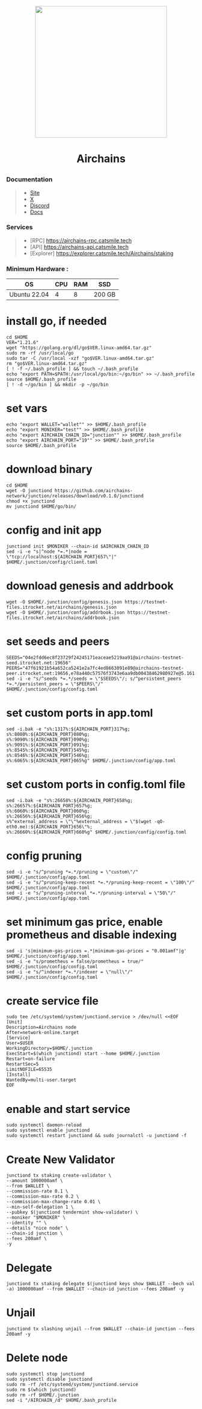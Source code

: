 <p align="center">
  <img height="350" height="350" src="https://pbs.twimg.com/profile_images/1689908960726245376/NSEHl_ga_400x400.jpg">
</p>
<h1>
<p align="center"> Airchains </p>
</h1>

### Documentation
> - [Site](https://www.airchains.io/)
> - [X](https://x.com/airchains_io)
> - [Discord](https://discord.com/invite/airchains)
> - [Docs](https://docs.airchains.io/)

### Services
> - [RPC] https://airchains-rpc.catsmile.tech
> - [API] https://airchains-api.catsmile.tech
> - [Explorer] https://explorer.catsmile.tech/Airchains/staking

### Minimum Hardware :
OS  | CPU     | RAM      | SSD     | 
| ------------- | ------------- | ------------- | -------- |
| Ubuntu 22.04 | 4          | 8         | 200 GB |  

# install go, if needed
```
cd $HOME
VER="1.21.6"
wget "https://golang.org/dl/go$VER.linux-amd64.tar.gz"
sudo rm -rf /usr/local/go
sudo tar -C /usr/local -xzf "go$VER.linux-amd64.tar.gz"
rm "go$VER.linux-amd64.tar.gz"
[ ! -f ~/.bash_profile ] && touch ~/.bash_profile
echo "export PATH=$PATH:/usr/local/go/bin:~/go/bin" >> ~/.bash_profile
source $HOME/.bash_profile
[ ! -d ~/go/bin ] && mkdir -p ~/go/bin
```
# set vars
```
echo "export WALLET="wallet"" >> $HOME/.bash_profile
echo "export MONIKER="test"" >> $HOME/.bash_profile
echo "export AIRCHAIN_CHAIN_ID="junction"" >> $HOME/.bash_profile
echo "export AIRCHAIN_PORT="19"" >> $HOME/.bash_profile
source $HOME/.bash_profile
```
# download binary
```
cd $HOME
wget -O junctiond https://github.com/airchains-network/junction/releases/download/v0.1.0/junctiond
chmod +x junctiond
mv junctiond $HOME/go/bin/
```
# config and init app
```
junctiond init $MONIKER --chain-id $AIRCHAIN_CHAIN_ID 
sed -i -e "s|^node *=.*|node = \"tcp://localhost:${AIRCHAIN_PORT}657\"|" $HOME/.junction/config/client.toml
```
# download genesis and addrbook
```
wget -O $HOME/.junction/config/genesis.json https://testnet-files.itrocket.net/airchains/genesis.json
wget -O $HOME/.junction/config/addrbook.json https://testnet-files.itrocket.net/airchains/addrbook.json
```
# set seeds and peers
```
SEEDS="04e2fdd6ec8f23729f24245171eaceae5219aa91@airchains-testnet-seed.itrocket.net:19656"
PEERS="47f61921b54a652ca5241e2a7fc4ed8663091e89@airchains-testnet-peer.itrocket.net:19656,e78a440c57576f3743e6aa9db00438462980927e@5.161.199.115:26656,61e609631e8be6e04c43ed3d7bfef23c064dc912@[2a01:4f8:221:26e0::2]:43456,f786dcc80601ddd33ba98c609795083ba418d740@158.220.119.11:43456,0b1159b05e940a611b275fe0006070439e5b6e69@[2a03:cfc0:8000:13::b910:277f]:13756,c8f6b1a795a6d9cd2ec39faf277163a9711fc81b@38.242.194.19:43456,552d2a5c3d9889444f123d740a20237c89711109@109.199.96.143:43456,cc27f4e54a78b950adaf46e5413f92f5d53d2212@209.126.86.186:43456,f5b69a02abeb3340ccd266f049ed6aabc7c0ea88@94.72.114.150:43456,db38d672f66df4de01b26e1fa97e1632fbfb1bdf@173.249.57.190:26656,d9a5e20668955bdd5c2fc28cffd6f06e23794638@[2a01:4f8:10a:3a51::2]:43456"
sed -i -e "s/^seeds *=.*/seeds = \"$SEEDS\"/; s/^persistent_peers *=.*/persistent_peers = \"$PEERS\"/" $HOME/.junction/config/config.toml
```
# set custom ports in app.toml
```
sed -i.bak -e "s%:1317%:${AIRCHAIN_PORT}317%g;
s%:8080%:${AIRCHAIN_PORT}080%g;
s%:9090%:${AIRCHAIN_PORT}090%g;
s%:9091%:${AIRCHAIN_PORT}091%g;
s%:8545%:${AIRCHAIN_PORT}545%g;
s%:8546%:${AIRCHAIN_PORT}546%g;
s%:6065%:${AIRCHAIN_PORT}065%g" $HOME/.junction/config/app.toml
```
# set custom ports in config.toml file
```
sed -i.bak -e "s%:26658%:${AIRCHAIN_PORT}658%g;
s%:26657%:${AIRCHAIN_PORT}657%g;
s%:6060%:${AIRCHAIN_PORT}060%g;
s%:26656%:${AIRCHAIN_PORT}656%g;
s%^external_address = \"\"%external_address = \"$(wget -qO- eth0.me):${AIRCHAIN_PORT}656\"%;
s%:26660%:${AIRCHAIN_PORT}660%g" $HOME/.junction/config/config.toml
```
# config pruning
```
sed -i -e "s/^pruning *=.*/pruning = \"custom\"/" $HOME/.junction/config/app.toml
sed -i -e "s/^pruning-keep-recent *=.*/pruning-keep-recent = \"100\"/" $HOME/.junction/config/app.toml
sed -i -e "s/^pruning-interval *=.*/pruning-interval = \"50\"/" $HOME/.junction/config/app.toml
```
# set minimum gas price, enable prometheus and disable indexing
```
sed -i 's|minimum-gas-prices =.*|minimum-gas-prices = "0.001amf"|g' $HOME/.junction/config/app.toml
sed -i -e "s/prometheus = false/prometheus = true/" $HOME/.junction/config/config.toml
sed -i -e "s/^indexer *=.*/indexer = \"null\"/" $HOME/.junction/config/config.toml
```
# create service file
```
sudo tee /etc/systemd/system/junctiond.service > /dev/null <<EOF
[Unit]
Description=Airchains node
After=network-online.target
[Service]
User=$USER
WorkingDirectory=$HOME/.junction
ExecStart=$(which junctiond) start --home $HOME/.junction
Restart=on-failure
RestartSec=5
LimitNOFILE=65535
[Install]
WantedBy=multi-user.target
EOF
```
# enable and start service
```
sudo systemctl daemon-reload
sudo systemctl enable junctiond
sudo systemctl restart junctiond && sudo journalctl -u junctiond -f
```
# Create New Validator
```
junctiond tx staking create-validator \
--amount 1000000amf \
--from $WALLET \
--commission-rate 0.1 \
--commission-max-rate 0.2 \
--commission-max-change-rate 0.01 \
--min-self-delegation 1 \
--pubkey $(junctiond tendermint show-validator) \
--moniker "$MONIKER" \
--identity "" \
--details "nice node" \
--chain-id junction \
--fees 200amf \
-y 
```
# Delegate
```
junctiond tx staking delegate $(junctiond keys show $WALLET --bech val -a) 1000000amf --from $WALLET --chain-id junction --fees 200amf -y 
```
# Unjail
```
junctiond tx slashing unjail --from $WALLET --chain-id junction --fees 200amf -y 
```
# Delete node
```
sudo systemctl stop junctiond
sudo systemctl disable junctiond
sudo rm -rf /etc/systemd/system/junctiond.service
sudo rm $(which junctiond)
sudo rm -rf $HOME/.junction
sed -i "/AIRCHAIN_/d" $HOME/.bash_profile
```
